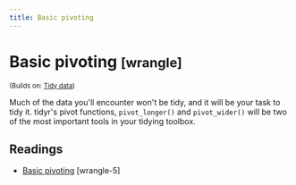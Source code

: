 ```yaml
---
title: Basic pivoting
---
```


<!-- Generated automatically from pivot-1.yml. Do not edit by hand -->

# Basic pivoting <small class='wrangle'>[wrangle]</small>
<small>(Builds on: [Tidy data](tidy-data.md))</small>

Much of the data you'll encounter won't be tidy, and it will be your task to
tidy it. tidyr's pivot functions, `pivot_longer()` and `pivot_wider()` will
be two of the most important tools in your tidying toolbox. 

## Readings

  * [Basic pivoting](https://dcl-wrangle.stanford.edu/pivot-basic.html) [wrangle-5]


